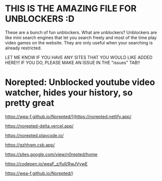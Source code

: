# THIS IS THE AMAZING FILE FOR UNBLOCKERS :D

These are a bunch of fun unblockers. What are unblockers? Unblockers are like mini search engines that let you search freely and most of the time play video games on the website. They are only useful when your searching is already restricted.

LET ME KNOW IF YOU HAVE ANY SITES THAT YOU WOULD LIKE ADDED HERE!!! IF YOU DO, PLEASE MAKE AN ISSUE IN THE "issues" TAB!!

# Norepted: Unblocked youtube video watcher, hides your history, so pretty great


https://wea-f.github.io/Norepted/](https://norepted.netlify.app/

https://norepted-delta.vercel.app/

https://norepted.playcode.io/

https://gzhhqm.csb.app/

https://sites.google.com/view/n0repted/home

https://codepen.io/weaF_z/full/RwJVywE

https://wea-f.github.io/Norepted/)

